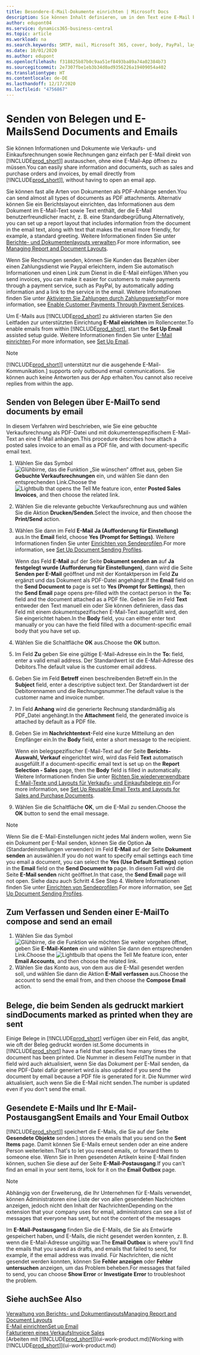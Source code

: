 ```yaml
---
title: Besondere-E-Mail-Dokumente einrichten | Microsoft Docs
description: Sie können Inhalt definieren, um in den Text eine E-Mail beispielsweise ein Paypal-Link einzufügen. Bestellanforderungen können auch Dokumente an eine E-Mail-Nachricht angehängt werden.
author: edupont04
ms.service: dynamics365-business-central
ms.topic: article
ms.workload: na
ms.search.keywords: SMTP, mail, Microsoft 365, cover, body, PayPal, layout
ms.date: 10/01/2020
ms.author: edupont
ms.openlocfilehash: f318825b87b0c9aa51ef8493ba89a74a02384b73
ms.sourcegitcommit: 2e7307fbe1eb3b34d0ad9356226a19409054a402
ms.translationtype: HT
ms.contentlocale: de-DE
ms.lasthandoff: 12/17/2020
ms.locfileid: "4756867"
---
```

# <a name="send-documents-and-emails"></a><span data-ttu-id="4e6cd-104">Senden von Belegen und E-Mails</span><span class="sxs-lookup"><span data-stu-id="4e6cd-104">Send Documents and Emails</span></span>
<span data-ttu-id="4e6cd-105">Sie können Informationen und Dokumente wie Verkaufs- und Einkaufsrechnungen sowie Rechnungen ganz einfach per E-Mail direkt von [!INCLUDE[prod_short](includes/prod_short.md)]] austauschen, ohne eine E-Mail-App öffnen zu müssen.</span><span class="sxs-lookup"><span data-stu-id="4e6cd-105">You can easily share information and documents, such as sales and purchase orders and invoices, by email directly from [!INCLUDE[prod_short](includes/prod_short.md)]], without having to open an email app.</span></span> 

<span data-ttu-id="4e6cd-106">Sie können fast alle Arten von Dokumenten als PDF-Anhänge senden.</span><span class="sxs-lookup"><span data-stu-id="4e6cd-106">You can send almost all types of documents as PDF attachments.</span></span> <span data-ttu-id="4e6cd-107">Alternativ können Sie ein Berichtslayout einrichten, das Informationen aus dem Dokument im E-Mail-Text sowie Text enthält, der die E-Mail benutzerfreundlicher macht, z. B. eine Standardbegrüßung.</span><span class="sxs-lookup"><span data-stu-id="4e6cd-107">Alternatively, you can set up a report layout that includes information from the document in the email text, along with text that makes the email more friendly, for example, a standard greeting.</span></span> <span data-ttu-id="4e6cd-108">Weitere Informationen finden Sie unter [Berichte- und Dokumentenlayouts verwalten](ui-manage-report-layouts.md).</span><span class="sxs-lookup"><span data-stu-id="4e6cd-108">For more information, see [Managing Report and Document Layouts](ui-manage-report-layouts.md).</span></span> <!--this topic does not mention how to set up a layout for email. Need to investigate.-->

<span data-ttu-id="4e6cd-109">Wenn Sie Rechnungen senden, können Sie Kunden das Bezahlen über einen Zahlungsdienst wie Paypal erleichtern, indem Sie automatisch Informationen und einen Link zum Dienst in die E-Mail einfügen.</span><span class="sxs-lookup"><span data-stu-id="4e6cd-109">When you send invoices, you can make it easier for customers to make payments through a payment service, such as PayPal, by automatically adding information and a link to the service in the email.</span></span> <span data-ttu-id="4e6cd-110">Weitere Informationen finden Sie unter [Aktivieren Sie Zahlungen durch Zahlungsverkehr](sales-how-enable-payment-service-extensions.md)</span><span class="sxs-lookup"><span data-stu-id="4e6cd-110">For more information, see [Enable Customer Payments Through Payment Services](sales-how-enable-payment-service-extensions.md).</span></span>

<span data-ttu-id="4e6cd-111">Um E-Mails aus [!INCLUDE[prod_short](includes/prod_short.md)] zu aktivieren starten Sie den Leitfaden zur unterstützten Einrichtung **E-Mail einrichten** im Rollencenter.</span><span class="sxs-lookup"><span data-stu-id="4e6cd-111">To enable emails from within [!INCLUDE[prod_short](includes/prod_short.md)], start the **Set Up Email** assisted setup guide.</span></span> <span data-ttu-id="4e6cd-112">Weitere Informationen finden Sie unter [E-Mail einrichten](admin-how-setup-email.md).</span><span class="sxs-lookup"><span data-stu-id="4e6cd-112">For more information, see [Set Up Email](admin-how-setup-email.md).</span></span>

> [!NOTE]
> [!INCLUDE[prod_short](includes/prod_short.md)]<span data-ttu-id="4e6cd-113">] unterstützt nur die ausgehende E-Mail-Kommunikation.</span><span class="sxs-lookup"><span data-stu-id="4e6cd-113">] supports only outbound email communications.</span></span> <span data-ttu-id="4e6cd-114">Sie können auch keine Antworten aus der App erhalten.</span><span class="sxs-lookup"><span data-stu-id="4e6cd-114">You cannot also receive replies from within the app.</span></span>

## <a name="to-send-documents-by-email"></a><span data-ttu-id="4e6cd-115">Senden von Belegen über E-Mail</span><span class="sxs-lookup"><span data-stu-id="4e6cd-115">To send documents by email</span></span>
<span data-ttu-id="4e6cd-116">In diesem Verfahren wird beschrieben, wie Sie eine gebuchte Verkaufsrechnung als PDF-Datei und mit dokumentenspezifischem E-Mail-Text an eine E-Mail anhängen.</span><span class="sxs-lookup"><span data-stu-id="4e6cd-116">This procedure describes how attach a posted sales invoice to an email as a PDF file, and with document-specific email text.</span></span> <!--update this-->

1. <span data-ttu-id="4e6cd-117">Wählen Sie das Symbol ![Glühbirne, das die Funktion „Sie wünschen“ öffnet](media/ui-search/search_small.png "Was möchten Sie tun?") aus, geben Sie **Gebuchte Verkaufsrechnungen** ein, und wählen Sie dann den entsprechenden Link.</span><span class="sxs-lookup"><span data-stu-id="4e6cd-117">Choose the ![Lightbulb that opens the Tell Me feature](media/ui-search/search_small.png "Tell me what you want to do") icon, enter **Posted Sales Invoices**, and then choose the related link.</span></span>
2. <span data-ttu-id="4e6cd-118">Wählen Sie die relevante gebuchte Verkaufsrechnung aus und wählen Sie die Aktion **Drucken/Senden**.</span><span class="sxs-lookup"><span data-stu-id="4e6cd-118">Select the invoice, and then choose the **Print/Send** action.</span></span>
3. <span data-ttu-id="4e6cd-119">Wählen Sie dann im Feld **E-Mail** **Ja (Aufforderung für Einstellung)** aus.</span><span class="sxs-lookup"><span data-stu-id="4e6cd-119">In the **Email** field, choose **Yes (Prompt for Settings)**.</span></span> <span data-ttu-id="4e6cd-120">Weitere Informationen finden Sie unter [Einrichten von Sendeprofilen](sales-how-setup-document-send-profiles.md).</span><span class="sxs-lookup"><span data-stu-id="4e6cd-120">For more information, see [Set Up Document Sending Profiles](sales-how-setup-document-send-profiles.md).</span></span>
    
    <span data-ttu-id="4e6cd-121">Wenn das Feld **E-Mail** auf der Seite **Dokument senden an** auf **Ja festgelegt wurde (Aufforderung für Einstellungen)**, dann wird die Seite **Senden per E-Mail** geöffnet und mit der Kontaktperson im Feld **Zu** ergänzt und das Dokument als PDF-Datei angehängt.</span><span class="sxs-lookup"><span data-stu-id="4e6cd-121">If the **Email** field on the **Send Document to** page is set to **Yes (Prompt for Settings)**, then the **Send Email** page opens pre-filled with the contact person in the **To:** field and the document attached as a PDF file.</span></span> <span data-ttu-id="4e6cd-122">Geben Sie im Feld **Text** entweder den Text manuell ein oder Sie können definieren, dass das Feld mit einem dokumentspezifischen E-Mail-Text ausgefüllt wird, den Sie eingerichtet haben.</span><span class="sxs-lookup"><span data-stu-id="4e6cd-122">In the **Body** field, you can either enter text manually or you can have the field filled with a document-specific email body that you have set up.</span></span>

4. <span data-ttu-id="4e6cd-123">Wählen Sie die Schaltfläche **OK** aus.</span><span class="sxs-lookup"><span data-stu-id="4e6cd-123">Choose the **OK** button.</span></span>
5. <span data-ttu-id="4e6cd-124">Im Feld **Zu** geben Sie eine gültige E-Mail-Adresse ein.</span><span class="sxs-lookup"><span data-stu-id="4e6cd-124">In the **To:** field, enter a valid email address.</span></span> <span data-ttu-id="4e6cd-125">Der Standardwert ist die E-Mail-Adresse des Debitors.</span><span class="sxs-lookup"><span data-stu-id="4e6cd-125">The default value is the customer email address.</span></span>
6. <span data-ttu-id="4e6cd-126">Geben Sie im Feld **Betreff** einen beschreibenden Betreff ein.</span><span class="sxs-lookup"><span data-stu-id="4e6cd-126">In the **Subject** field, enter a descriptive subject text.</span></span> <span data-ttu-id="4e6cd-127">Der Standardwert ist der Debitorennamen und die Rechnungsnummer.</span><span class="sxs-lookup"><span data-stu-id="4e6cd-127">The default value is the customer name and invoice number.</span></span>
7. <span data-ttu-id="4e6cd-128">Im Feld **Anhang** wird die generierte Rechnung standardmäßig als PDF\_Datei angehängt.</span><span class="sxs-lookup"><span data-stu-id="4e6cd-128">In the **Attachment** field, the generated invoice is attached by default as a PDF file.</span></span>
8. <span data-ttu-id="4e6cd-129">Geben Sie im **Nachrichtentext**-Feld eine kurze Mitteilung an den Empfänger ein.</span><span class="sxs-lookup"><span data-stu-id="4e6cd-129">In the **Body** field, enter a short message to the recipient.</span></span>

    <span data-ttu-id="4e6cd-130">Wenn ein belegspezifischer E-Mail-Text auf der Seite **Berichts-Auswahl, Verkauf** eingerichtet wird, wird das Feld **Text** automatisch ausgefüllt.</span><span class="sxs-lookup"><span data-stu-id="4e6cd-130">If a document-specific email text is set up on the **Report Selection - Sales** page, then the **Body** field is filled in automatically.</span></span> <span data-ttu-id="4e6cd-131">Weitere Informationen finden Sie unter [Richten Sie wiederverwendbare E-Mail-Texte und Layouts für Verkaufs- und Einkaufsbelege ein](admin-how-setup-email.md#set-up-reusable-email-texts-and-layouts-for-sales-and-purchase-documents).</span><span class="sxs-lookup"><span data-stu-id="4e6cd-131">For more information, see [Set Up Reusable Email Texts and Layouts for Sales and Purchase Documents](admin-how-setup-email.md#set-up-reusable-email-texts-and-layouts-for-sales-and-purchase-documents).</span></span>
9. <span data-ttu-id="4e6cd-132">Wählen Sie die Schaltfläche **OK**, um die E-Mail zu senden.</span><span class="sxs-lookup"><span data-stu-id="4e6cd-132">Choose the **OK** button to send the email message.</span></span>

> [!NOTE]  
> <span data-ttu-id="4e6cd-133">Wenn Sie die E-Mail-Einstellungen nicht jedes Mal ändern wollen, wenn Sie ein Dokument per E-Mail senden, können Sie die Option **Ja** (Standardeinstellungen verwenden) im Feld **E-Mail** auf der Seite **Dokument senden** an auswählen.</span><span class="sxs-lookup"><span data-stu-id="4e6cd-133">If you do not want to specify email settings each time you email a document, you can select the **Yes (Use Default Settings)** option in the **Email** field on the **Send Document to** page.</span></span> <span data-ttu-id="4e6cd-134">In diesem Fall wird die Seite **E-Mail senden** nicht geöffnet.</span><span class="sxs-lookup"><span data-stu-id="4e6cd-134">In that case, the **Send Email** page will not open.</span></span> <span data-ttu-id="4e6cd-135">Siehe dazu auch Schritt 4.</span><span class="sxs-lookup"><span data-stu-id="4e6cd-135">See Step 4.</span></span> <span data-ttu-id="4e6cd-136">Weitere Informationen finden Sie unter [Einrichten von Sendeprofilen](sales-how-setup-document-send-profiles.md).</span><span class="sxs-lookup"><span data-stu-id="4e6cd-136">For more information, see [Set Up Document Sending Profiles](sales-how-setup-document-send-profiles.md).</span></span>  

## <a name="to-compose-and-send-an-email"></a><span data-ttu-id="4e6cd-137">Zum Verfassen und Senden einer E-Mail</span><span class="sxs-lookup"><span data-stu-id="4e6cd-137">To compose and send an email</span></span>
1. <span data-ttu-id="4e6cd-138">Wählen Sie das Symbol ![Glühbirne, die die Funktion wie möchten Sie weiter vorgehen öffnet](media/ui-search/search_small.png "Was möchten Sie tun?"), geben Sie **E-Mail-Konten** ein und wählen Sie dann den entsprechenden Link.</span><span class="sxs-lookup"><span data-stu-id="4e6cd-138">Choose the ![Lightbulb that opens the Tell Me feature](media/ui-search/search_small.png "Tell me what you want to do") icon, enter **Email Accounts**, and then choose the related link.</span></span>
2. <span data-ttu-id="4e6cd-139">Wählen Sie das Konto aus, von dem aus die E-Mail gesendet werden soll, und wählen Sie dann die Aktion **E-Mail verfassen** aus.</span><span class="sxs-lookup"><span data-stu-id="4e6cd-139">Choose the account to send the email from, and then choose the **Compose Email** action.</span></span>

## <a name="documents-marked-as-printed-when-they-are-sent"></a><span data-ttu-id="4e6cd-140">Belege, die beim Senden als gedruckt markiert sind</span><span class="sxs-lookup"><span data-stu-id="4e6cd-140">Documents marked as printed when they are sent</span></span>
<span data-ttu-id="4e6cd-141">Einige Belege in [!INCLUDE[prod_short](includes/prod_short.md)] verfügen über ein Feld, das angibt, wie oft der Beleg gedruckt worden ist.</span><span class="sxs-lookup"><span data-stu-id="4e6cd-141">Some documents in [!INCLUDE[prod_short](includes/prod_short.md)] have a field that specifies how many times the document has been printed.</span></span> <span data-ttu-id="4e6cd-142">Die Nummer in diesem Feld</span><span class="sxs-lookup"><span data-stu-id="4e6cd-142">The number in that field</span></span> <!--"that field?" need a name...--> <span data-ttu-id="4e6cd-143">wird auch aktualisiert, wenn Sie das Dokument per E-Mail senden, da eine PDF-Datei dafür generiert wird.</span><span class="sxs-lookup"><span data-stu-id="4e6cd-143">is also updated if you send the document by email because a PDF file is generated for it.</span></span> <span data-ttu-id="4e6cd-144">Die Nummer wird aktualisiert, auch wenn Sie die E-Mail nicht senden.</span><span class="sxs-lookup"><span data-stu-id="4e6cd-144">The number is updated even if you don't send the email.</span></span> <!--guessing this is because emails are technically reports, so the counter bumps up whenever someone creates an email. Need to verify.-->

## <a name="sent-emails-and-your-email-outbox"></a><span data-ttu-id="4e6cd-145">Gesendete E-Mails und Ihr E-Mail-Postausgang</span><span class="sxs-lookup"><span data-stu-id="4e6cd-145">Sent Emails and Your Email Outbox</span></span>
[!INCLUDE[prod_short](includes/prod_short.md)]<span data-ttu-id="4e6cd-146">] speichert die E-Mails, die Sie auf der Seite **Gesendete Objekte** senden.</span><span class="sxs-lookup"><span data-stu-id="4e6cd-146">] stores the emails that you send on the **Sent Items** page.</span></span> <span data-ttu-id="4e6cd-147">Damit können Sie E-Mails erneut senden oder an eine andere Person weiterleiten.</span><span class="sxs-lookup"><span data-stu-id="4e6cd-147">That's to let you resend emails, or forward them to someone else.</span></span> <span data-ttu-id="4e6cd-148">Wenn Sie in Ihren gesendeten Artikeln keine E-Mail finden können, suchen Sie diese auf der Seite **E-Mail-Postausgang**.</span><span class="sxs-lookup"><span data-stu-id="4e6cd-148">If you can't find an email in your sent items, look for it on the **Email Outbox** page.</span></span> 

> [!NOTE]
> <span data-ttu-id="4e6cd-149">Abhängig von der Erweiterung, die Ihr Unternehmen für E-Mails verwendet, können Administratoren eine Liste der von allen gesendeten Nachrichten anzeigen, jedoch nicht den Inhalt der Nachrichten</span><span class="sxs-lookup"><span data-stu-id="4e6cd-149">Depending on the extension that your company uses for email, administrators can see a list of messages that everyone has sent, but not the content of the messages</span></span>

<span data-ttu-id="4e6cd-150">Im **E-Mail-Postausgang** finden Sie die E-Mails, die Sie als Entwürfe gespeichert haben, und E-Mails, die nicht gesendet werden konnten, z. B. wenn die E-Mail-Adresse ungültig war.</span><span class="sxs-lookup"><span data-stu-id="4e6cd-150">The **Email Outbox** is where you'll find the emails that you saved as drafts, and emails that failed to send, for example, if the email address was invalid.</span></span> <span data-ttu-id="4e6cd-151">Für Nachrichten, die nicht gesendet werden konnten, können Sie **Fehler anzeigen** oder **Fehler untersuchen** anzeigen, um das Problem beheben.</span><span class="sxs-lookup"><span data-stu-id="4e6cd-151">For messages that failed to send, you can choose **Show Error** or **Investigate Error** to troubleshoot the problem.</span></span>

## <a name="see-also"></a><span data-ttu-id="4e6cd-152">Siehe auch</span><span class="sxs-lookup"><span data-stu-id="4e6cd-152">See Also</span></span>
[<span data-ttu-id="4e6cd-153">Verwaltung von Berichts- und Dokumentlayouts</span><span class="sxs-lookup"><span data-stu-id="4e6cd-153">Managing Report and Document Layouts</span></span>](ui-manage-report-layouts.md)  
[<span data-ttu-id="4e6cd-154">E-Mail einrichten</span><span class="sxs-lookup"><span data-stu-id="4e6cd-154">Set up Email</span></span>](admin-how-setup-email.md)  
[<span data-ttu-id="4e6cd-155">Fakturieren eines Verkaufs</span><span class="sxs-lookup"><span data-stu-id="4e6cd-155">Invoice Sales</span></span>](sales-how-invoice-sales.md)  
<span data-ttu-id="4e6cd-156">[Arbeiten mit [!INCLUDE[prod_short](includes/prod_short.md)]](ui-work-product.md)</span><span class="sxs-lookup"><span data-stu-id="4e6cd-156">[Working with [!INCLUDE[prod_short](includes/prod_short.md)]](ui-work-product.md)</span></span>
